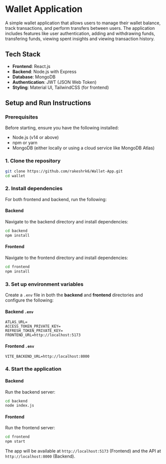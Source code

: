 # Wallet Application

A simple wallet application that allows users to manage their wallet balance, track transactions, and perform transfers between users. The application includes features like user authentication, adding and withdrawing funds, transfering funds, viewing spent insights and viewing transaction history.

## Tech Stack
- **Frontend**: React.js
- **Backend**: Node.js with Express
- **Database**: MongoDB
- **Authentication**: JWT (JSON Web Token)
- **Styling**: Material UI, TailwindCSS (for frontend)

## Setup and Run Instructions

### Prerequisites
Before starting, ensure you have the following installed:
- Node.js (v14 or above)
- npm or yarn
- MongoDB (either locally or using a cloud service like MongoDB Atlas)

### 1. Clone the repository
```bash
git clone https://github.com/rakeshrk6/Wallet-App.git
cd wallet
```

### 2. Install dependencies
For both frontend and backend, run the following:

#### Backend
Navigate to the backend directory and install dependencies:
```bash
cd backend
npm install
```

#### Frontend
Navigate to the frontend directory and install dependencies:
```bash
cd frontend
npm install
```

### 3. Set up environment variables
Create a `.env` file in both the **backend** and **frontend** directories and configure the following:

#### Backend `.env`
```env
ATLAS_URL=
ACCESS_TOKEN_PRIVATE_KEY=
REFRESH_TOKEN_PRIVATE_KEY=
FRONTEND_URL=http://localhost:5173
```

#### Frontend `.env`
```env
VITE_BACKEND_URL=http://localhost:8000
```

### 4. Start the application

#### Backend
Run the backend server:
```bash
cd backend
node index.js
```

#### Frontend
Run the frontend server:
```bash
cd frontend
npm start
```

The app will be available at `http://localhost:5173` (Frontend) and the API at `http://localhost:8000` (Backend).
